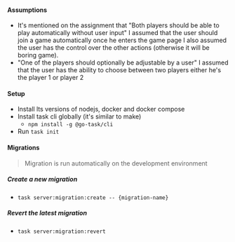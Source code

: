 #### Assumptions
- It's mentioned on the assignment that "Both players should be able to play automatically without user input" I assumed that the user should join a game automatically once he enters the game page I also assumed the user has the control over the other actions (otherwise it will be boring game).
- "One of the players should optionally be adjustable by a user" I assumed that the user has the ability to choose between two players either he's the player 1 or player 2




#### Setup

- Install lts versions of nodejs, docker and docker compose
- Install task cli globally (it's similar to make)
    -  `npm install -g @go-task/cli`
- Run `task init`


#### Migrations
> Migration is run automatically on the development environment

##### Create a new migration
- `task server:migration:create -- {migration-name}`
##### Revert the latest migration
- `task server:migration:revert`
